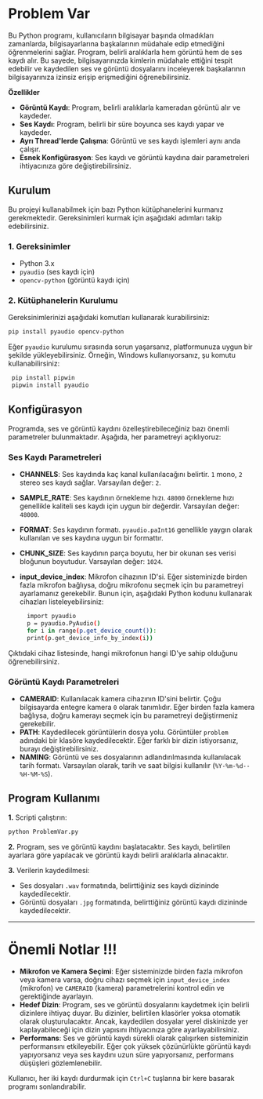 # Problem Var
Bu Python programı, kullanıcıların bilgisayar başında olmadıkları zamanlarda, bilgisayarlarına başkalarının müdahale edip etmediğini öğrenmelerini sağlar. Program, belirli aralıklarla hem görüntü hem de ses kaydı alır. Bu sayede, bilgisayarınızda kimlerin müdahale ettiğini tespit edebilir ve kaydedilen ses ve görüntü dosyalarını inceleyerek başkalarının bilgisayarınıza izinsiz erişip erişmediğini öğrenebilirsiniz.

**Özellikler**
- **Görüntü Kaydı**: Program, belirli aralıklarla kameradan görüntü alır ve kaydeder.
- **Ses Kaydı**: Program, belirli bir süre boyunca ses kaydı yapar ve kaydeder.
- **Ayrı Thread'lerde Çalışma**: Görüntü ve ses kaydı işlemleri aynı anda çalışır.
- **Esnek Konfigürasyon**: Ses kaydı ve görüntü kaydına dair parametreleri ihtiyacınıza göre değiştirebilirsiniz.

## Kurulum
Bu projeyi kullanabilmek için bazı Python kütüphanelerini kurmanız gerekmektedir. Gereksinimleri kurmak için aşağıdaki adımları takip edebilirsiniz.
### **1.** Gereksinimler
- Python 3.x
- `pyaudio` (ses kaydı için)
- `opencv-python` (görüntü kaydı için)

### **2.** Kütüphanelerin Kurulumu
Gereksinimlerinizi aşağıdaki komutları kullanarak kurabilirsiniz:

   ```bash
pip install pyaudio opencv-python
   ``` 
Eğer `pyaudio` kurulumu sırasında sorun yaşarsanız, platformunuza uygun bir şekilde yükleyebilirsiniz. Örneğin, Windows kullanıyorsanız, şu komutu kullanabilirsiniz:
   
```bash
 pip install pipwin
 pipwin install pyaudio
 ```
## Konfigürasyon

Programda, ses ve görüntü kaydını özelleştirebileceğiniz bazı önemli parametreler bulunmaktadır. Aşağıda, her parametreyi açıklıyoruz:

 ### Ses Kaydı Parametreleri
- **CHANNELS**: Ses kaydında kaç kanal kullanılacağını belirtir. `1` mono, `2` stereo ses kaydı sağlar. Varsayılan değer: `2`.
- **SAMPLE_RATE**: Ses kaydının örnekleme hızı. `48000` örnekleme hızı genellikle kaliteli ses kaydı için uygun bir değerdir. Varsayılan değer: `48000`.
- **FORMAT**: Ses kaydının formatı. `pyaudio.paInt16` genellikle yaygın olarak kullanılan ve ses kaydına uygun bir formattır.
- **CHUNK_SIZE**: Ses kaydının parça boyutu, her bir okunan ses verisi bloğunun boyutudur. Varsayılan değer: `1024`.
- **input_device_index**: Mikrofon cihazının ID'si. Eğer sisteminizde birden fazla mikrofon bağlıysa, doğru mikrofonu seçmek için bu parametreyi ayarlamanız gerekebilir. Bunun için, aşağıdaki Python kodunu kullanarak cihazları listeleyebilirsiniz:

  ```bash
    import pyaudio
    p = pyaudio.PyAudio()
    for i in range(p.get_device_count()):
    print(p.get_device_info_by_index(i))

Çıktıdaki cihaz listesinde, hangi mikrofonun hangi ID'ye sahip olduğunu öğrenebilirsiniz.

### Görüntü Kaydı Parametreleri
- **CAMERAID**: Kullanılacak kamera cihazının ID'sini belirtir. Çoğu bilgisayarda entegre kamera `0` olarak tanımlıdır. Eğer birden fazla kamera bağlıysa, doğru kamerayı seçmek için bu parametreyi değiştirmeniz gerekebilir.
- **PATH**: Kaydedilecek görüntülerin dosya yolu. Görüntüler `problem` adındaki bir klasöre kaydedilecektir. Eğer farklı bir dizin istiyorsanız, burayı değiştirebilirsiniz.
- **NAMING**: Görüntü ve ses dosyalarının adlandırılmasında kullanılacak tarih formatı. Varsayılan olarak, tarih ve saat bilgisi kullanılır (`%Y-%m-%d--%H-%M-%S`).

## Program Kullanımı
**1.** Scripti çalıştırın:

```bash
python ProblemVar.py
```
**2.** Program, ses ve görüntü kaydını başlatacaktır. Ses kaydı, belirtilen ayarlara göre yapılacak ve görüntü kaydı belirli aralıklarla alınacaktır.

**3.** Verilerin kaydedilmesi:
- Ses dosyaları `.wav` formatında, belirttiğiniz ses kaydı dizininde kaydedilecektir.
- Görüntü dosyaları `.jpg` formatında, belirttiğiniz görüntü kaydı dizininde kaydedilecektir.

<hr>

# Önemli Notlar !!!
- **Mikrofon ve Kamera Seçimi**: Eğer sisteminizde birden fazla mikrofon veya kamera varsa, doğru cihazı seçmek için `input_device_index` (mikrofon) ve `CAMERAID` (kamera) parametrelerini kontrol edin ve gerektiğinde ayarlayın.
- **Hedef Dizin**: Program, ses ve görüntü dosyalarını kaydetmek için belirli dizinlere ihtiyaç duyar. Bu dizinler, belirtilen klasörler yoksa otomatik olarak oluşturulacaktır. Ancak, kaydedilen dosyalar yerel diskinizde yer kaplayabileceği için dizin yapısını ihtiyacınıza göre ayarlayabilirsiniz.
- **Performans**: Ses ve görüntü kaydı sürekli olarak çalışırken sisteminizin performansını etkileyebilir. Eğer çok yüksek çözünürlükte görüntü kaydı yapıyorsanız veya ses kaydını uzun süre yapıyorsanız, performans düşüşleri gözlemlenebilir.

Kullanıcı, her iki kaydı durdurmak için `Ctrl+C` tuşlarına bir kere basarak programı sonlandırabilir.

